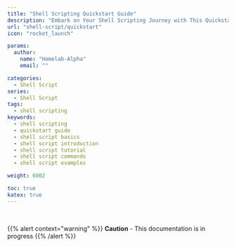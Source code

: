 ```yaml
---
title: "Shell Scripting Quickstart Guide"
description: "Embark on Your Shell Scripting Journey with This Quickstart Guide"
url: "shell-script/quickstart"
icon: "rocket_launch"

params:
  author:
    name: "Homelab-Alpha"
    email: ""

categories:
  - Shell Script
series:
  - Shell Script
tags:
  - shell scripting
keywords:
  - shell scripting
  - quickstart guide
  - shell script basics
  - shell script introduction
  - shell script tutorial
  - shell script commands
  - shell script examples

weight: 6002

toc: true
katex: true
---
```


<br />

{{% alert context="warning" %}}
**Caution** - This documentation is in progress
{{% /alert %}}

<br />
